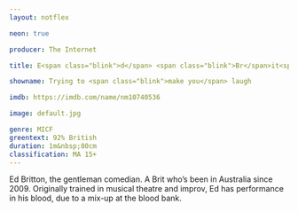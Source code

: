 ```yaml
---
layout: notflex

neon: true

producer: The Internet

title: E<span class="blink">d</span> <span class="blink">Br</span>it<span class="blink">t</span>on

showname: Trying to <span class="blink">make you</span> laugh

imdb: https://imdb.com/name/nm10740536

image: default.jpg

genre: MICF
greentext: 92% British
duration: 1m&nbsp;80cm
classification: MA 15+
---
```


Ed Britton, the gentleman <span itemprop="jobTitle">comedian</span>. A Brit who’s been in Australia since 2009. Originally trained in musical theatre and improv, Ed has performance in his blood, due to a mix-up at the blood bank.
